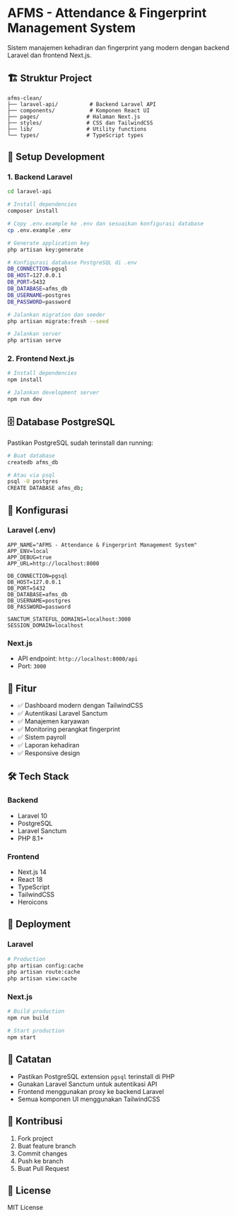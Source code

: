 # AFMS - Attendance & Fingerprint Management System

Sistem manajemen kehadiran dan fingerprint yang modern dengan backend Laravel dan frontend Next.js.

## 🏗️ Struktur Project

```
afms-clean/
├── laravel-api/          # Backend Laravel API
├── components/           # Komponen React UI
├── pages/               # Halaman Next.js
├── styles/              # CSS dan TailwindCSS
├── lib/                 # Utility functions
└── types/               # TypeScript types
```

## 🚀 Setup Development

### 1. Backend Laravel

```bash
cd laravel-api

# Install dependencies
composer install

# Copy .env.example ke .env dan sesuaikan konfigurasi database
cp .env.example .env

# Generate application key
php artisan key:generate

# Konfigurasi database PostgreSQL di .env
DB_CONNECTION=pgsql
DB_HOST=127.0.0.1
DB_PORT=5432
DB_DATABASE=afms_db
DB_USERNAME=postgres
DB_PASSWORD=password

# Jalankan migration dan seeder
php artisan migrate:fresh --seed

# Jalankan server
php artisan serve
```

### 2. Frontend Next.js

```bash
# Install dependencies
npm install

# Jalankan development server
npm run dev
```

## 🗄️ Database PostgreSQL

Pastikan PostgreSQL sudah terinstall dan running:

```bash
# Buat database
createdb afms_db

# Atau via psql
psql -U postgres
CREATE DATABASE afms_db;
```

## 🔧 Konfigurasi

### Laravel (.env)
```env
APP_NAME="AFMS - Attendance & Fingerprint Management System"
APP_ENV=local
APP_DEBUG=true
APP_URL=http://localhost:8000

DB_CONNECTION=pgsql
DB_HOST=127.0.0.1
DB_PORT=5432
DB_DATABASE=afms_db
DB_USERNAME=postgres
DB_PASSWORD=password

SANCTUM_STATEFUL_DOMAINS=localhost:3000
SESSION_DOMAIN=localhost
```

### Next.js
- API endpoint: `http://localhost:8000/api`
- Port: `3000`

## 📱 Fitur

- ✅ Dashboard modern dengan TailwindCSS
- ✅ Autentikasi Laravel Sanctum
- ✅ Manajemen karyawan
- ✅ Monitoring perangkat fingerprint
- ✅ Sistem payroll
- ✅ Laporan kehadiran
- ✅ Responsive design

## 🛠️ Tech Stack

### Backend
- Laravel 10
- PostgreSQL
- Laravel Sanctum
- PHP 8.1+

### Frontend
- Next.js 14
- React 18
- TypeScript
- TailwindCSS
- Heroicons

## 🚀 Deployment

### Laravel
```bash
# Production
php artisan config:cache
php artisan route:cache
php artisan view:cache
```

### Next.js
```bash
# Build production
npm run build

# Start production
npm start
```

## 📝 Catatan

- Pastikan PostgreSQL extension `pgsql` terinstall di PHP
- Gunakan Laravel Sanctum untuk autentikasi API
- Frontend menggunakan proxy ke backend Laravel
- Semua komponen UI menggunakan TailwindCSS

## 🤝 Kontribusi

1. Fork project
2. Buat feature branch
3. Commit changes
4. Push ke branch
5. Buat Pull Request

## 📄 License

MIT License
